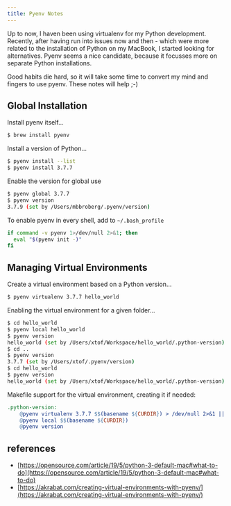 ```yaml
---
title: Pyenv Notes
---
```


Up to now, I haven been using virtualenv for my Python development. Recently, after having run into issues now and then - which were more related to the installation of Python on my MacBook, I started looking for alternatives. Pyenv seems a nice candidate, because it focusses more on separate Python installations.

Good habits die hard, so it will take some time to convert my mind and fingers to use pyenv. These notes will help ;-)

## Global Installation

Install pyenv itself...

```bash
$ brew install pyenv 
```

Install a version of Python...

```bash
$ pyenv install --list
$ pyenv install 3.7.7
```

Enable the version for global use

```bash
$ pyenv global 3.7.7
$ pyenv version
3.7.9 (set by /Users/mbbroberg/.pyenv/version)
```

To enable pyenv in every shell, add to `~/.bash_profile`

```bash
if command -v pyenv 1>/dev/null 2>&1; then
  eval "$(pyenv init -)"
fi
```

## Managing Virtual Environments

Create a virtual environment based on a Python version...

```bash
$ pyenv virtualenv 3.7.7 hello_world
```

Enabling the virtual environment for a given folder...

```bash
$ cd hello_world
$ pyenv local hello_world
$ pyenv version
hello_world (set by /Users/xtof/Workspace/hello_world/.python-version)
$ cd ..
$ pyenv version
3.7.7 (set by /Users/xtof/.pyenv/version)
$ cd hello_world
$ pyenv version
hello_world (set by /Users/xtof/Workspace/hello_world/.python-version)
```

Makefile support for the virtual environment, creating it if needed:

```Makefile
.python-version:
	@pyenv virtualenv 3.7.7 $$(basename ${CURDIR}) > /dev/null 2>&1 || true
	@pyenv local $$(basename ${CURDIR})
	@pyenv version
```

## references

* [https://opensource.com/article/19/5/python-3-default-mac#what-to-do](https://opensource.com/article/19/5/python-3-default-mac#what-to-do)
* [https://akrabat.com/creating-virtual-environments-with-pyenv/](https://akrabat.com/creating-virtual-environments-with-pyenv/)
